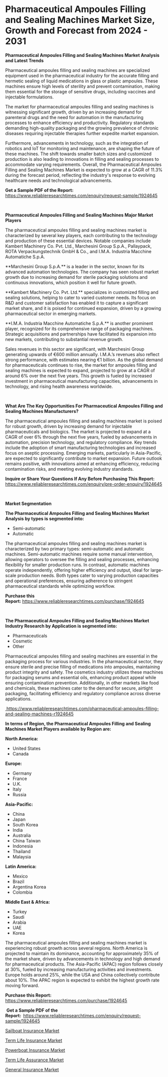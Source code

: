 <p><h1>Pharmaceutical Ampoules Filling and Sealing Machines Market Size, Growth and Forecast from 2024 - 2031</h1></p><p><strong>Pharmaceutical Ampoules Filling and Sealing Machines Market Analysis and Latest Trends</strong></p>
<p><p>Pharmaceutical ampoules filling and sealing machines are specialized equipment used in the pharmaceutical industry for the accurate filling and hermetic sealing of liquid medications in glass or plastic ampoules. These machines ensure high levels of sterility and prevent contamination, making them essential for the storage of sensitive drugs, including vaccines and injectable formulations.</p><p>The market for pharmaceutical ampoules filling and sealing machines is witnessing significant growth, driven by an increasing demand for parenteral drugs and the need for automation in the manufacturing processes to enhance efficiency and productivity. Regulatory standards demanding high-quality packaging and the growing prevalence of chronic diseases requiring injectable therapies further expedite market expansion.</p><p>Furthermore, advancements in technology, such as the integration of robotics and IoT for monitoring and maintenance, are shaping the future of these machines. The shift towards smaller batch sizes and customized production is also leading to innovations in filling and sealing processes to accommodate varying requirements. Overall, the Pharmaceutical Ampoules Filling and Sealing Machines Market is expected to grow at a CAGR of 11.3% during the forecast period, reflecting the industry's response to evolving healthcare needs and technological advancements.</p></p>
<p><strong>Get a Sample PDF of the Report:&nbsp;</strong> <a href="https://www.reliableresearchtimes.com/enquiry/request-sample/1924645?utm_campaign=1692&utm_medium=2&utm_source=Github&utm_content=ia&utm_term=24102024&utm_id=pharmaceutical-ampoules-filling-and-sealing-machines">https://www.reliableresearchtimes.com/enquiry/request-sample/1924645</a></p>
<p>&nbsp;</p>
<p><strong>Pharmaceutical Ampoules Filling and Sealing Machines Major Market Players</strong></p>
<p><p>The pharmaceutical ampoules filling and sealing machines market is characterized by several key players, each contributing to the technology and production of these essential devices. Notable companies include Kambert Machinery Co. Pvt. Ltd., Marchesini Group S.p.A., Pallaypack, ROTA Verpackungstechnik GmbH & Co., and I.M.A. Industria Macchine Automatiche S.p.A.</p><p>**Marchesini Group S.p.A.** is a leader in the sector, known for its advanced automation technologies. The company has seen robust market growth due to increasing demand for sterile packaging solutions and continuous innovations, which position it well for future growth.</p><p>**Kambert Machinery Co. Pvt. Ltd.** specializes in customized filling and sealing solutions, helping to cater to varied customer needs. Its focus on R&D and customer satisfaction has enabled it to capture a significant market share, and it is poised for continued expansion, driven by a growing pharmaceutical sector in emerging markets.</p><p>**I.M.A. Industria Macchine Automatiche S.p.A.** is another prominent player, recognized for its comprehensive range of packaging machines. Strategic acquisitions and partnerships have facilitated its expansion into new markets, contributing to substantial revenue growth.</p><p>Sales revenues in this sector are significant, with Marchesini Group generating upwards of €600 million annually. I.M.A.’s revenues also reflect strong performance, with estimates nearing €1 billion. As the global demand for pharmaceuticals continues to rise, the market for ampoules filling and sealing machines is expected to expand, projected to grow at a CAGR of around 6% over the next five years. This growth is fueled by increased investment in pharmaceutical manufacturing capacities, advancements in technology, and rising health awareness worldwide.</p></p>
<p>&nbsp;</p>
<p><strong>What Are The Key Opportunities For Pharmaceutical Ampoules Filling and Sealing Machines Manufacturers?</strong></p>
<p><p>The pharmaceutical ampoules filling and sealing machines market is poised for robust growth, driven by increasing demand for injectable pharmaceuticals and biologics. The market is projected to expand at a CAGR of over 6% through the next five years, fueled by advancements in automation, precision technology, and regulatory compliance. Key trends include the adoption of smart manufacturing technologies and increased focus on aseptic processing. Emerging markets, particularly in Asia-Pacific, are expected to significantly contribute to market expansion. Future outlook remains positive, with innovations aimed at enhancing efficiency, reducing contamination risks, and meeting evolving industry standards.</p></p>
<p><strong>Inquire or Share Your Questions If Any Before Purchasing This Report:</strong> <a href="https://www.reliableresearchtimes.com/enquiry/pre-order-enquiry/1924645?utm_campaign=1692&utm_medium=2&utm_source=Github&utm_content=ia&utm_term=24102024&utm_id=pharmaceutical-ampoules-filling-and-sealing-machines">https://www.reliableresearchtimes.com/enquiry/pre-order-enquiry/1924645</a></p>
<p>&nbsp;</p>
<p><strong>Market Segmentation</strong></p>
<p><strong>The Pharmaceutical Ampoules Filling and Sealing Machines Market Analysis by types is segmented into:</strong></p>
<p><ul><li>Semi-automatic</li><li>Automatic</li></ul></p>
<p><p>The pharmaceutical ampoules filling and sealing machines market is characterized by two primary types: semi-automatic and automatic machines. Semi-automatic machines require some manual intervention, allowing operators to oversee the filling and sealing processes, enhancing flexibility for smaller production runs. In contrast, automatic machines operate independently, offering higher efficiency and output, ideal for large-scale production needs. Both types cater to varying production capacities and operational preferences, ensuring adherence to stringent pharmaceutical standards while optimizing workflow.</p></p>
<p><strong>Purchase this Report:&nbsp;</strong><a href="https://www.reliableresearchtimes.com/purchase/1924645?utm_campaign=1692&utm_medium=2&utm_source=Github&utm_content=ia&utm_term=24102024&utm_id=pharmaceutical-ampoules-filling-and-sealing-machines">https://www.reliableresearchtimes.com/purchase/1924645</a></p>
<p>&nbsp;</p>
<p><strong>The Pharmaceutical Ampoules Filling and Sealing Machines Market Industry Research by Application is segmented into:</strong></p>
<p><ul><li>Pharmaceuticals</li><li>Cosmetic</li><li>Other</li></ul></p>
<p><p>Pharmaceutical ampoules filling and sealing machines are essential in the packaging process for various industries. In the pharmaceutical sector, they ensure sterile and precise filling of medications into ampoules, maintaining product integrity and safety. The cosmetics industry utilizes these machines for packaging serums and essential oils, enhancing product appeal while ensuring contamination prevention. Additionally, in other markets like food and chemicals, these machines cater to the demand for secure, airtight packaging, facilitating efficiency and regulatory compliance across diverse applications.</p></p>
<p><a href="https://www.reliableresearchtimes.com/pharmaceutical-ampoules-filling-and-sealing-machines-r1924645?utm_campaign=1692&utm_medium=2&utm_source=Github&utm_content=ia&utm_term=24102024&utm_id=pharmaceutical-ampoules-filling-and-sealing-machines">&nbsp;https://www.reliableresearchtimes.com/pharmaceutical-ampoules-filling-and-sealing-machines-r1924645</a></p>
<p><strong>In terms of Region, the Pharmaceutical Ampoules Filling and Sealing Machines Market Players available by Region are:</strong></p>
<p>
    <p> <strong> North America: </strong>
        <ul>
            <li>United States</li>
            <li>Canada</li>
        </ul>
        </p> 
    <p> <strong> Europe: </strong>
        <ul>
            <li>Germany</li>
            <li>France</li>
            <li>U.K.</li>
            <li>Italy</li>
            <li>Russia</li>
        </ul>
        </p> 
    <p> <strong> Asia-Pacific: </strong>
        <ul>
            <li>China</li>
            <li>Japan</li>
            <li>South Korea</li>
            <li>India</li>
            <li>Australia</li>
            <li>China Taiwan</li>
            <li>Indonesia</li>
            <li>Thailand</li>
            <li>Malaysia</li>
        </ul>
        </p> 
    <p> <strong> Latin America: </strong>
        <ul>
            <li>Mexico</li>
            <li>Brazil</li>
            <li>Argentina Korea</li>
            <li>Colombia</li>
        </ul>
        </p> 
    <p> <strong> Middle East & Africa: </strong>
        <ul>
            <li>Turkey</li>
            <li>Saudi</li>
            <li>Arabia</li>
            <li>UAE</li>
            <li>Korea</li>
        </ul>
    </p>
    </p>
<p><p>The pharmaceutical ampoules filling and sealing machines market is experiencing robust growth across several regions. North America is projected to maintain its dominance, accounting for approximately 35% of the market share, driven by advancements in technology and high demand for pharmaceutical products. The Asia-Pacific (APAC) region follows closely at 30%, fueled by increasing manufacturing activities and investments. Europe holds around 25%, while the USA and China collectively contribute about 10%. The APAC region is expected to exhibit the highest growth rate moving forward.</p></p>
<p><strong>Purchase this Report: </strong><a href="https://www.reliableresearchtimes.com/purchase/1924645?utm_campaign=1692&utm_medium=2&utm_source=Github&utm_content=ia&utm_term=24102024&utm_id=pharmaceutical-ampoules-filling-and-sealing-machines">https://www.reliableresearchtimes.com/purchase/1924645</a></p>
<p>&nbsp;<strong>Get a Sample PDF of the Report:&nbsp;&nbsp;</strong><a href="https://www.reliableresearchtimes.com/enquiry/request-sample/1924645?utm_campaign=1692&utm_medium=2&utm_source=Github&utm_content=ia&utm_term=24102024&utm_id=pharmaceutical-ampoules-filling-and-sealing-machines">https://www.reliableresearchtimes.com/enquiry/request-sample/1924645</a></p>
<p><strong></strong></p>
<p><p><a href="https://www.linkedin.com/pulse/sailboat-insurance-market-analysis-product-segmentation-regional-1ij3c?utm_campaign=1692&utm_medium=2&utm_source=Github&utm_content=ia&utm_term=24102024&utm_id=pharmaceutical-ampoules-filling-and-sealing-machines">Sailboat Insurance Market</a></p><p><a href="https://www.linkedin.com/pulse/term-life-insurance-spectrum-usage-patterns-sector-evolution-khjbc?utm_campaign=1692&utm_medium=2&utm_source=Github&utm_content=ia&utm_term=24102024&utm_id=pharmaceutical-ampoules-filling-and-sealing-machines">Term Life Insurance Market</a></p><p><a href="https://www.linkedin.com/pulse/global-powerboat-insurance-market-sector2024-2031-metrics-ehudc?utm_campaign=1692&utm_medium=2&utm_source=Github&utm_content=ia&utm_term=24102024&utm_id=pharmaceutical-ampoules-filling-and-sealing-machines">Powerboat Insurance Market</a></p><p><a href="https://www.linkedin.com/pulse/term-life-assurance-market-size-share-growth-analysis-8wb2c?utm_campaign=1692&utm_medium=2&utm_source=Github&utm_content=ia&utm_term=24102024&utm_id=pharmaceutical-ampoules-filling-and-sealing-machines">Term Life Assurance Market</a></p><p><a href="https://www.linkedin.com/pulse/decoding-general-insurance-industry-dynamics-strategic-imperatives-yfg0f?utm_campaign=1692&utm_medium=2&utm_source=Github&utm_content=ia&utm_term=24102024&utm_id=pharmaceutical-ampoules-filling-and-sealing-machines">General Insurance Market</a></p></p>